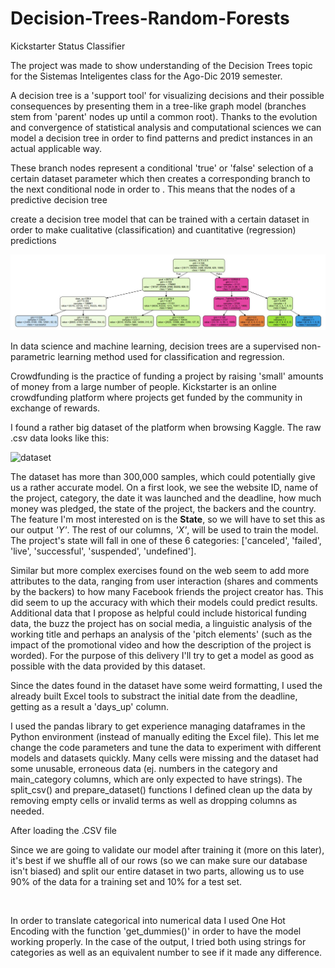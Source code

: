 # Decision-Trees-Random-Forests

Kickstarter Status Classifier

The project was made to show understanding of the Decision Trees topic for the Sistemas Inteligentes class for the Ago-Dic 2019 semester.

A decision tree is a 'support tool' for visualizing decisions and their possible consequences by presenting them in a tree-like graph model (branches stem from 'parent' nodes up until a common root). Thanks to the evolution and convergence of statistical analysis and computational sciences we can model a decision tree in order to find patterns and predict instances in an actual applicable way. 



These branch nodes represent a conditional 'true' or 'false' selection of a certain dataset parameter which then creates a corresponding branch to the next conditional node in order to . This means that the nodes of a predictive decision tree

create a decision tree model that can be trained with a certain dataset in order to make cualitative (classification) and cuantitative (regression) predictions

![tree_depth_3](tree_depth_3.JPG)

In data science and machine learning, decision trees are a supervised non-parametric learning method used for classification and regression. 


Crowdfunding is the practice of funding a project by raising 'small' amounts of money from a large number of people. Kickstarter is an online crowdfunding platform where projects get funded by the community in exchange of rewards. 

I found a rather big dataset of the platform when browsing Kaggle. The raw .csv data looks like this:

![dataset](dataset_example.JPG)

The dataset has more than 300,000 samples, which could potentially give us a rather accurate model. On a first look, we see the website ID, name of the project, category, the date it was launched and the deadline, how much money was pledged, the state of the project, the backers and the country. The feature I'm most interested on is the <b>State</b>, so we will have to set this as our output <i>'Y'</i>. The rest of our columns, <i>'X'</i>, will be used to train the model. The project's state will fall in one of these 6 categories: ['canceled', 'failed', 'live', 'successful', 'suspended', 'undefined']. 

Similar but more complex exercises found on the web seem to add more attributes to the data, ranging from user interaction (shares and comments by the backers) to how many Facebook friends the project creator has. This did seem to up the accuracy with which their models could predict results. Additional data that I propose as helpful could include historical funding data, the buzz the project has on social media, a linguistic analysis of the working title and perhaps an analysis of the 'pitch elements' (such as the impact of the promotional video and how the description of the project is worded). For the purpose of this delivery I'll try to get a model as good as possible with the data provided by this dataset.

Since the dates found in the dataset have some weird formatting, I used the already built Excel tools to substract the initial date from the deadline, getting as a result a 'days_up' column.

I used the pandas library to get experience managing dataframes in the Python environment (instead of manually editing the Excel file). This let me change the code parameters and tune the data to experiment with different models and datasets quickly. Many cells were missing and the dataset had some unusable, erroneous data (ej. numbers in the category and main_category columns, which are only expected to have strings). The split_csv() and prepare_dataset() functions I defined clean up the data by removing empty cells or invalid terms as well as dropping columns as needed.



After loading the .CSV file


Since we are going to validate our model after training it (more on this later), it's best if we shuffle all of our rows (so we can make sure our database isn't biased) and split our entire dataset in two parts, allowing us to use 90% of the data for a training set and 10% for a test set.


`
`

In order to translate categorical into numerical data I used One Hot Encoding with the function 'get_dummies()' in order to have the model working properly. In the case of the output, I tried both using strings for categories as well as an equivalent number to see if it made any difference. 

